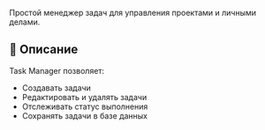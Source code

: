 Простой менеджер задач для управления проектами и личными делами.

## 📌 Описание
Task Manager позволяет:
- Создавать задачи
- Редактировать и удалять задачи
- Отслеживать статус выполнения
- Сохранять задачи в базе данных
